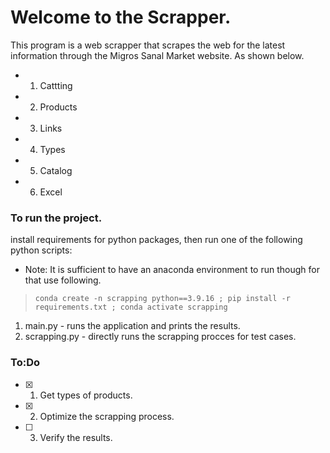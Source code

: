 # Welcome to the Scrapper.

This program is a web scrapper that scrapes the web for the latest information through the Migros Sanal Market website. As shown below.

* 1. Cattting
* 2. Products
* 3. Links
* 4. Types
* 5. Catalog
* 6. Excel

### To run the project.

install requirements for python packages, then run one of the following python scripts:

* Note: It is sufficient to have an anaconda environment to run though for that use following.
> ``conda create -n scrapping python==3.9.16 ; pip install -r requirements.txt ; conda activate scrapping``

1. main.py - runs the application and prints the results.
2. scrapping.py - directly runs the scrapping procces for test cases.

### To:Do

* [x] 1. Get types of products.
* [x] 2. Optimize the scrapping process.
* [ ] 3. Verify the results.  
